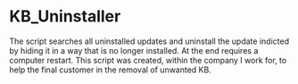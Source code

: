 # KB_Uninstaller
The script searches all uninstalled updates and uninstall the update indicted by hiding it in a way that is no longer installed. 
At the end requires a computer restart.
This script was created, within the company I work for, to help the final customer in the removal of unwanted KB.

